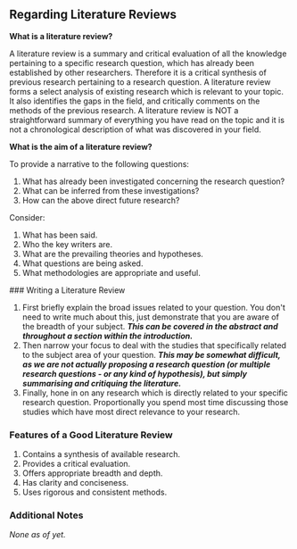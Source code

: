 ## Regarding Literature Reviews

**What is a literature review?**

A literature review is a summary and critical evaluation of all the knowledge pertaining to a specific research question, which has already been established by other researchers.  Therefore it is a critical synthesis of previous research pertaining to a research question. A literature review forms a select analysis of existing research which is relevant to your topic. It also identifies the gaps in the field, and critically comments on the methods of the previous research. A literature review is NOT a straightforward summary of everything you have read on the topic and it is not a chronological description of what was discovered in your field.

**What is the aim of a literature review?**

To provide a narrative to the following questions:

1. What has already been investigated concerning the research question?
2. What can be inferred from these investigations?
3. How can the above direct future research?

Consider:

1. What has been said.
2. Who the key writers are.
3. What are the prevailing theories and hypotheses.
4. What questions are being asked.
5. What methodologies are appropriate and useful.

### Writing a Literature Review

1. First briefly explain the broad issues related to your question. You don't need to write much about this, just demonstrate that you are aware of the breadth of your subject. ***This can be covered in the abstract and throughout a section within the introduction.***
2. Then narrow your focus to deal with the studies that specifically related to the subject area of your question. ***This may be somewhat difficult, as we are not actually proposing a research question (or multiple research questions - or any kind of hypothesis), but simply summarising and critiquing the literature.***
3. Finally, hone in on any research which is directly related to your specific research question. Proportionally you spend most time discussing those studies which have most direct relevance to your research.

### Features of a Good Literature Review

1. Contains a synthesis of available research.
2. Provides a critical evaluation.
3. Offers appropriate breadth and depth.
4. Has clarity and conciseness.
5. Uses rigorous and consistent methods.

### Additional Notes

*None as of yet.*

